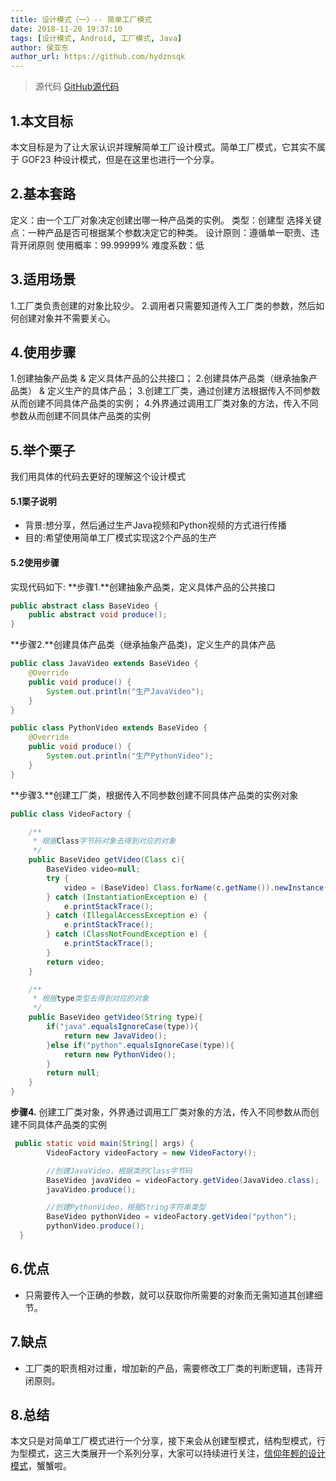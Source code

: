 ```yaml
---
title: 设计模式（一）-- 简单工厂模式
date: 2018-11-20 19:37:10
tags: [设计模式, Android, 工厂模式, Java]
author: 侯亚东
author_url: https://github.com/hydznsqk
---
```

> 源代码
[GitHub源代码](https://github.com/hydznsqk/MyDesignPattern)

## 1.本文目标
本文目标是为了让大家认识并理解简单工厂设计模式。简单工厂模式，它其实不属于 GOF23 种设计模式，但是在这里也进行一个分享。

## 2.基本套路
定义：由一个工厂对象决定创建出哪一种产品类的实例。
类型：创建型
选择关键点：一种产品是否可根据某个参数决定它的种类。
设计原则：遵循单一职责、违背开闭原则
使用概率：99.99999%
难度系数：低

## 3.适用场景
1.工厂类负责创建的对象比较少。
2.调用者只需要知道传入工厂类的参数，然后如何创建对象并不需要关心。

## 4.使用步骤
1.创建抽象产品类 & 定义具体产品的公共接口；
2.创建具体产品类（继承抽象产品类） & 定义生产的具体产品；
3.创建工厂类，通过创建方法根据传入不同参数从而创建不同具体产品类的实例；
4.外界通过调用工厂类对象的方法，传入不同参数从而创建不同具体产品类的实例

## 5.举个栗子
我们用具体的代码去更好的理解这个设计模式
#### 5.1栗子说明
- 背景:想分享，然后通过生产Java视频和Python视频的方式进行传播
- 目的:希望使用简单工厂模式实现这2个产品的生产
#### 5.2使用步骤
实现代码如下:
**步骤1.**创建抽象产品类，定义具体产品的公共接口
```java
public abstract class BaseVideo {
    public abstract void produce();
}
```
**步骤2.**创建具体产品类（继承抽象产品类)，定义生产的具体产品
```java
public class JavaVideo extends BaseVideo {
    @Override
    public void produce() {
        System.out.println("生产JavaVideo");
    }
}
```
```java
public class PythonVideo extends BaseVideo {
    @Override
    public void produce() {
        System.out.println("生产PythonVideo");
    }
}
```
**步骤3.**创建工厂类，根据传入不同参数创建不同具体产品类的实例对象
```java
public class VideoFactory {

    /**
     * 根据Class字节码对象去得到对应的对象
     */
    public BaseVideo getVideo(Class c){
        BaseVideo video=null;
        try {
            video = (BaseVideo) Class.forName(c.getName()).newInstance();
        } catch (InstantiationException e) {
            e.printStackTrace();
        } catch (IllegalAccessException e) {
            e.printStackTrace();
        } catch (ClassNotFoundException e) {
            e.printStackTrace();
        }
        return video;
    }

    /**
     * 根据type类型去得到对应的对象
     */
    public BaseVideo getVideo(String type){
        if("java".equalsIgnoreCase(type)){
            return new JavaVideo();
        }else if("python".equalsIgnoreCase(type)){
            return new PythonVideo();
        }
        return null;
    }
}
```
**步骤4.** 创建工厂类对象，外界通过调用工厂类对象的方法，传入不同参数从而创建不同具体产品类的实例
```java
 public static void main(String[] args) {
        VideoFactory videoFactory = new VideoFactory();

        //创建JavaVideo，根据类的Class字节码
        BaseVideo javaVideo = videoFactory.getVideo(JavaVideo.class);
        javaVideo.produce();

        //创建PythonVideo，根据String字符串类型
        BaseVideo pythonVideo = videoFactory.getVideo("python");
        pythonVideo.produce();
  }
```

## 6.优点
- 只需要传入一个正确的参数，就可以获取你所需要的对象而无需知道其创建细节。

## 7.缺点
- 工厂类的职责相对过重，增加新的产品，需要修改工厂类的判断逻辑，违背开闭原则。

## 8.总结
本文只是对简单工厂模式进行一个分享，接下来会从创建型模式，结构型模式，行为型模式，这三大类展开一个系列分享，大家可以持续进行关注，[信仰年輕的设计模式](https://www.jianshu.com/u/f07649312c75)，蟹蟹啦。

